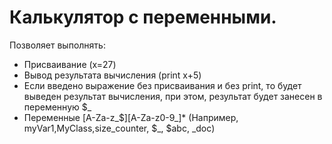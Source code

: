 Калькулятор с переменными.
=============

Позволяет выполнять:

* Присваивание (x=27)
* Вывод результата вычисления (print x+5)
* Если введено выражение без присваивания и без print,
    то будет выведен результат вычисления, 
	при этом, результат будет занесен в переменную $_
* Переменные [A-Za-z_$][A-Za-z0-9_]* (Например, myVar1,MyClass,size_counter, $_, $abc, _doc)
